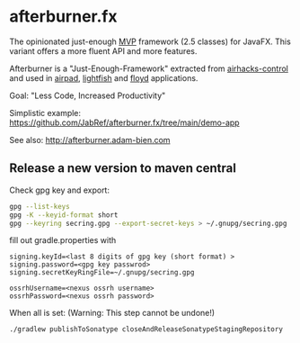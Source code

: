 # afterburner.fx

The opinionated just-enough [MVP](https://en.wikipedia.org/wiki/Model%E2%80%93view%E2%80%93presenter) framework (2.5 classes) for JavaFX.
This variant offers a more fluent API and more features.

Afterburner is a "Just-Enough-Framework" extracted from [airhacks-control](https://github.com/AdamBien/airhacks-control) and used in [airpad](https://github.com/AdamBien/airpad), [lightfish](https://github.com/AdamBien/lightfish) and [floyd](https://github.com/AdamBien/floyd) applications.

Goal: "Less Code, Increased Productivity"

Simplistic example: <https://github.com/JabRef/afterburner.fx/tree/main/demo-app>

See also: <http://afterburner.adam-bien.com>

## Release a new version to maven central

Check gpg key and export:

```bash
gpg --list-keys
gpg -K --keyid-format short
gpg --keyring secring.gpg --export-secret-keys > ~/.gnupg/secring.gpg
```

fill out gradle.properties with

```
signing.keyId=<last 8 digits of gpg key (short format) >
signing.password=<gpg key passwrod>
signing.secretKeyRingFile=~/.gnupg/secring.gpg

ossrhUsername=<nexus ossrh username>
ossrhPassword=<nexus ossrh password>
```

When all is set: (Warning: This step cannot be undone!)

```terminal
./gradlew publishToSonatype closeAndReleaseSonatypeStagingRepository
```
